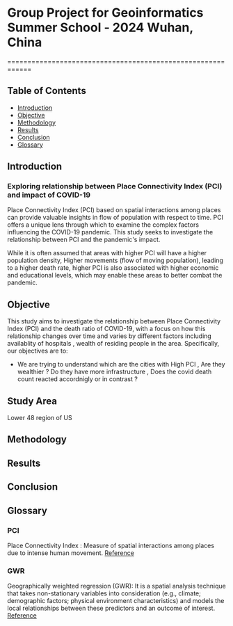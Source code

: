 # Group Project for Geoinformatics Summer School - 2024 Wuhan, China
============================================================

## Table of Contents
* [Introduction](#introduction)
* [Objective](#objective)
* [Methodology](#methodology)
* [Results](#results)
* [Conclusion](#conclusion)
* [Glossary](#glossary)


## Introduction 
<a name="introduction"></a>
### Exploring relationship between Place Connectivity Index (PCI) and impact of COVID-19

Place Connectivity Index (PCI) based on spatial interactions among places can provide valuable insights in flow of population with respect to time. PCI offers a unique lens through which to examine the complex factors influencing the COVID-19 pandemic. This study seeks to investigate the relationship between PCI and the pandemic's impact.

While it is often assumed that areas with higher PCI will have a higher population density, Higher movements (flow of moving population),  leading to a higher death rate, higher PCI is also associated with higher economic and educational levels, which may enable these areas to better combat the pandemic.

## Objective
<a name="objective"></a>

This study aims to investigate the relationship between Place Connectivity Index (PCI) and the death ratio of COVID-19, with a focus on how this relationship changes over time and varies by different factors including availablity of hospitals , wealth of residing people in the area. Specifically, our objectives are to:

- We are trying to understand which are the cities with High PCI , Are they wealthier ? Do they have more infrastructure , Does the covid death count reacted accordnigly or in contrast ? 

## Study Area

Lower 48 region of US 


## Methodology
<a name="methodology"></a>
### 

## Results
<a name="results"></a>
### 

## Conclusion
<a name="conclusion"></a>
### 

## Glossary
<a name="glossary"></a>

### PCI 
Place Connectivity Index : 
Measure of spatial interactions among places due to intense human movement.
[Reference](https://github.com/GIBDUSC/Place-Connectivity-Index)

### GWR 

Geographically weighted regression (GWR): It is a spatial analysis technique that takes non-stationary variables into consideration (e.g., climate; demographic factors; physical environment characteristics) and models the local relationships between these predictors and an outcome of interest. [Reference](https://www.publichealth.columbia.edu/research/population-health-methods/geographically-weighted-regression)
